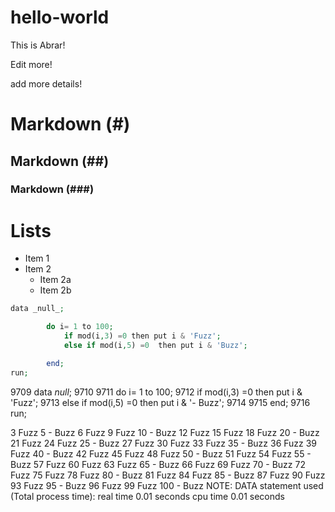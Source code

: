 # hello-world
This is Abrar!

Edit more!


add more details!


# Markdown (#)
## Markdown (##)
### Markdown (###)


# Lists

* Item 1
* Item 2
  * Item 2a
  * Item 2b
  
  

```php
data _null_;

		do i= 1 to 100;
			if mod(i,3) =0 then put i & 'Fuzz';
			else if mod(i,5) =0  then put i & 'Buzz';

		end;
run;

```


9709  data _null_;
9710
9711          do i= 1 to 100;
9712              if mod(i,3) =0 then put i & 'Fuzz';
9713              else if mod(i,5) =0  then put i & '- Buzz';
9714
9715          end;
9716  run;

3 Fuzz
5 - Buzz
6 Fuzz
9 Fuzz
10 - Buzz
12 Fuzz
15 Fuzz
18 Fuzz
20 - Buzz
21 Fuzz
24 Fuzz
25 - Buzz
27 Fuzz
30 Fuzz
33 Fuzz
35 - Buzz
36 Fuzz
39 Fuzz
40 - Buzz
42 Fuzz
45 Fuzz
48 Fuzz
50 - Buzz
51 Fuzz
54 Fuzz
55 - Buzz
57 Fuzz
60 Fuzz
63 Fuzz
65 - Buzz
66 Fuzz
69 Fuzz
70 - Buzz
72 Fuzz
75 Fuzz
78 Fuzz
80 - Buzz
81 Fuzz
84 Fuzz
85 - Buzz
87 Fuzz
90 Fuzz
93 Fuzz
95 - Buzz
96 Fuzz
99 Fuzz
100 - Buzz
NOTE: DATA statement used (Total process time):
      real time           0.01 seconds
      cpu time            0.01 seconds

